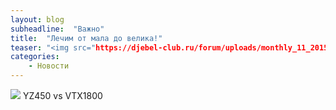 ```yaml
---
layout: blog
subheadline:  "Важно"
title:  "Лечим от мала до велика!"
teaser: "<img src="https://djebel-club.ru/forum/uploads/monthly_11_2015/post-2071-1448541214_thumb.jpg">>Ремонтируем любые мотоциклы!"
categories:
    - Новости
---
```

![]({{site.baseurl}}https://djebel-club.ru/forum/uploads/monthly_11_2015/post-2071-1448541214_thumb.jpg)
YZ450 vs VTX1800